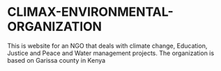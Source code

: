 # CLIMAX-ENVIRONMENTAL-ORGANIZATION
This is website for an NGO that deals with climate change, Education, Justice and Peace and Water management projects. The organization is based on Garissa county in Kenya
